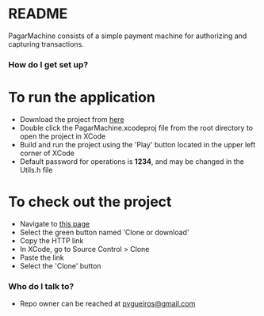 # README #

PagarMachine consists of a simple payment machine for authorizing and capturing transactions.

### How do I get set up? ###

# To run the application #

* Download the project from [here](https://github.com/paulinhavgueiros/PagarMachine)
* Double click the PagarMachine.xcodeproj file from the root directory to open the project in XCode
* Build and run the project using the 'Play' button located in the upper left corner of XCode
* Default password for operations is **1234**, and may be changed in the Utils.h file

# To check out the project #

* Navigate to [this page](https://github.com/paulinhavgueiros/PagarMachine)
* Select the green button named 'Clone or download' 
* Copy the HTTP link
* In XCode, go to Source Control > Clone
* Paste the link
* Select the 'Clone' button

### Who do I talk to? ###

* Repo owner can be reached at [pvgueiros@gmail.com](pvgueiros@gmail.com)
